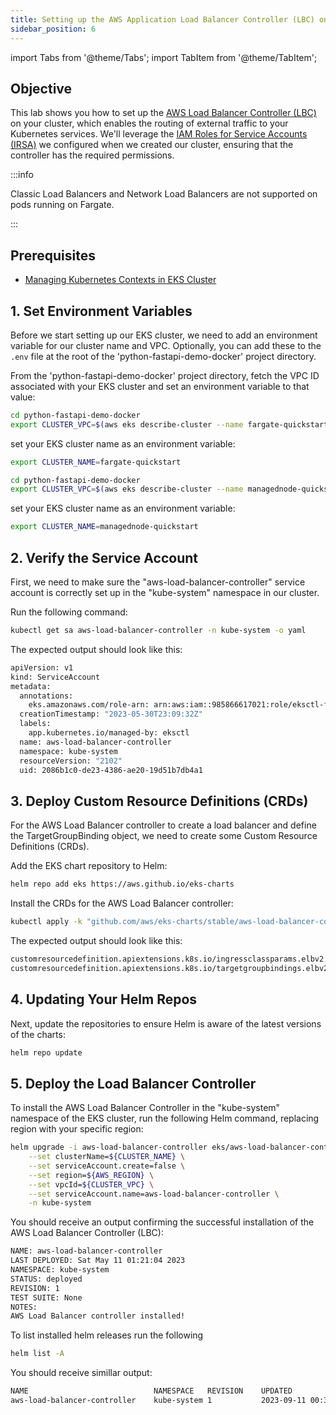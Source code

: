 ```yaml
---
title: Setting up the AWS Application Load Balancer Controller (LBC) on the EKS Cluster
sidebar_position: 6
---
```

import Tabs from '@theme/Tabs';
import TabItem from '@theme/TabItem';

## Objective
This lab shows you how to set up the [AWS Load Balancer Controller (LBC)](https://kubernetes-sigs.github.io/aws-load-balancer-controller/) on your cluster, which enables the routing of external traffic to your Kubernetes services. We'll leverage the [IAM Roles for Service Accounts (IRSA)](https://docs.aws.amazon.com/eks/latest/userguide/iam-roles-for-service-accounts.html) we configured when we created our cluster, ensuring that the controller has the required permissions.

:::info

Classic Load Balancers and Network Load Balancers are not supported on pods running on Fargate.

:::

## Prerequisites
- [Managing Kubernetes Contexts in EKS Cluster](./manage-contexts.md)

## 1. Set Environment Variables
Before we start setting up our EKS cluster, we need to add an environment variable for our cluster name and VPC. Optionally, you can add these to the `.env` file at the root of the 'python-fastapi-demo-docker' project directory.

From the 'python-fastapi-demo-docker' project directory, fetch the VPC ID associated with your EKS cluster and set an environment variable to that value:

<Tabs>
  <TabItem value="Fargate cluster" label="Fargate cluster" default>

```bash
cd python-fastapi-demo-docker
export CLUSTER_VPC=$(aws eks describe-cluster --name fargate-quickstart --region ${AWS_REGION} --query "cluster.resourcesVpcConfig.vpcId" --output text)
```

set your EKS cluster name as an environment variable:

```bash
export CLUSTER_NAME=fargate-quickstart
```

  </TabItem>
    <TabItem value="Managed node group(EC2) Cluster" label="Managed node group(EC2) Cluster" default>

```bash
cd python-fastapi-demo-docker
export CLUSTER_VPC=$(aws eks describe-cluster --name managednode-quickstart --region ${AWS_REGION} --query "cluster.resourcesVpcConfig.vpcId" --output text)
```

set your EKS cluster name as an environment variable:

```bash
export CLUSTER_NAME=managednode-quickstart
```

  </TabItem>
</Tabs>



## 2. Verify the Service Account
First, we need to make sure the "aws-load-balancer-controller" service account is correctly set up in the "kube-system" namespace in our cluster.

Run the following command:
```bash
kubectl get sa aws-load-balancer-controller -n kube-system -o yaml
```
The expected output should look like this:
```bash
apiVersion: v1
kind: ServiceAccount
metadata:
  annotations:
    eks.amazonaws.com/role-arn: arn:aws:iam::985866617021:role/eksctl-fargate-quickstart-addon-iamserviceac-Role1-J2T54L9SG5L0
  creationTimestamp: "2023-05-30T23:09:32Z"
  labels:
    app.kubernetes.io/managed-by: eksctl
  name: aws-load-balancer-controller
  namespace: kube-system
  resourceVersion: "2102"
  uid: 2086b1c0-de23-4386-ae20-19d51b7db4a1
```

## 3. Deploy Custom Resource Definitions (CRDs)
For the AWS Load Balancer controller to create a load balancer and define the TargetGroupBinding object, we need to create some Custom Resource Definitions (CRDs).

Add the EKS chart repository to Helm:
```bash
helm repo add eks https://aws.github.io/eks-charts
```

Install the CRDs for the AWS Load Balancer controller:
```bash
kubectl apply -k "github.com/aws/eks-charts/stable/aws-load-balancer-controller/crds?ref=master"
```
The expected output should look like this:
```bash
customresourcedefinition.apiextensions.k8s.io/ingressclassparams.elbv2.k8s.aws configured
customresourcedefinition.apiextensions.k8s.io/targetgroupbindings.elbv2.k8s.aws configured
```

## 4. Updating Your Helm Repos
Next, update the repositories to ensure Helm is aware of the latest versions of the charts:
```bash
helm repo update
```

## 5. Deploy the Load Balancer Controller
To install the AWS Load Balancer Controller in the "kube-system" namespace of the EKS cluster, run the following Helm command, replacing region with your specific region:
```bash
helm upgrade -i aws-load-balancer-controller eks/aws-load-balancer-controller \
    --set clusterName=${CLUSTER_NAME} \
    --set serviceAccount.create=false \
    --set region=${AWS_REGION} \
    --set vpcId=${CLUSTER_VPC} \
    --set serviceAccount.name=aws-load-balancer-controller \
    -n kube-system
```

You should receive an output confirming the successful installation of the AWS Load Balancer Controller (LBC):
```bash
NAME: aws-load-balancer-controller
LAST DEPLOYED: Sat May 11 01:21:04 2023
NAMESPACE: kube-system
STATUS: deployed
REVISION: 1
TEST SUITE: None
NOTES:
AWS Load Balancer controller installed!
```

To list installed helm releases run the following

```bash
helm list -A
```

You should receive simillar output:

```bash
NAME                        	NAMESPACE  	REVISION	UPDATED                             	STATUS  	CHART                             	APP VERSION
aws-load-balancer-controller	kube-system	1       	2023-09-11 00:31:57.585623 -0400 EDT	deployed	aws-load-balancer-controller-1.6.0	v2.6.0
```